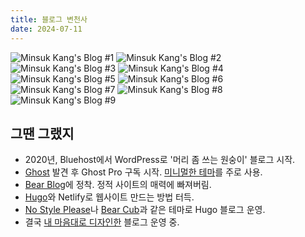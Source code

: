 ```yaml
---
title: 블로그 변천사
date: 2024-07-11
---
```


![Minsuk Kang's Blog #1](https://mataroa.blog/images/49f5b4f7.webp)
![Minsuk Kang's Blog #2](https://mataroa.blog/images/6615fa90.webp)
![Minsuk Kang's Blog #3](https://mataroa.blog/images/4ed03a05.webp)
![Minsuk Kang's Blog #4](https://mataroa.blog/images/8aca568b.webp)
![Minsuk Kang's Blog #5](https://mataroa.blog/images/6bb72d36.webp)
![Minsuk Kang's Blog #6](https://mataroa.blog/images/6b8e54b7.webp)
![Minsuk Kang's Blog #7](https://mataroa.blog/images/3d73c0e0.webp)
![Minsuk Kang's Blog #8](https://mataroa.blog/images/be29940b.webp)
![Minsuk Kang's Blog #9](https://mataroa.blog/images/63eb4199.webp)

## 그땐 그랬지

- 2020년, Bluehost에서 WordPress로 '머리 좀 쓰는 원숭이' 블로그 시작.
- [Ghost](https://ghost.org) 발견 후 Ghost Pro 구독 시작. [미니멀한 테마](https://creativemarket.com/Curiositry/3192652-weblog-—-old-school-ghost-5.0-theme)를 주로 사용.
- [Bear Blog](https://bearblog.dev)에 정착. 정적 사이트의 매력에 빠져버림.
- [Hugo](https://gohugo.io)와 Netlify로 웹사이트 만드는 방법 터득.
- [No Style Please](https://themes.gohugo.io/themes/hugo-theme-nostyleplease/)나 [Bear Cub](https://github.com/clente/hugo-bearcub)과 같은 테마로 Hugo 블로그 운영.
- 결국 [내 마음대로 디자인한](https://github.com/kangminsukdotcom/hugo-kang) 블로그 운영 중.